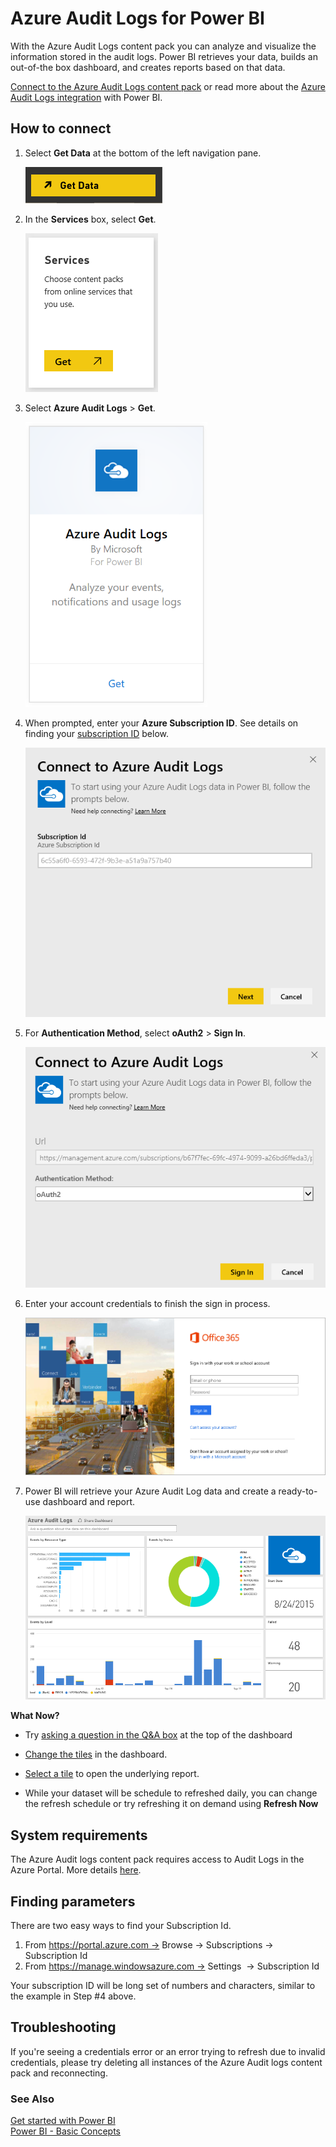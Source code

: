 <properties
   pageTitle="Azure Audit Logs for Power BI"
   description="Azure Audit Logs for Power BI"
   services="powerbi"
   documentationCenter=""
   authors="joeshoukry"
   manager="erikre"
   backup="maggiesMSFT"
   editor=""
   tags=""
   qualityFocus="no"
   qualityDate=""/>

<tags
   ms.service="powerbi"
   ms.devlang="NA"
   ms.topic="article"
   ms.tgt_pltfrm="NA"
   ms.workload="powerbi"
   ms.date="08/28/2017"
   ms.author="yshoukry"/>

# Azure Audit Logs for Power BI

With the Azure Audit Logs content pack you can analyze and visualize the information stored in the audit logs. Power BI retrieves your data, builds an out-of-the box dashboard, and creates reports based on that data.

[Connect to the Azure Audit Logs content pack](https://app.powerbi.com/getdata/services/azure-audit-logs) or read more about the [Azure Audit Logs integration](https://powerbi.microsoft.com/integrations/azure-audit-logs) with Power BI.

## How to connect

1. Select **Get Data** at the bottom of the left navigation pane.  

	![](media/powerbi-content-pack-azure-audit-logs/getdata.png)

2. In the **Services** box, select **Get**.  

	![](media/powerbi-content-pack-azure-audit-logs/services.PNG) 

3.  Select **Azure Audit Logs** > **Get**.  

	![](media/powerbi-content-pack-azure-audit-logs/azureauditlogs.png)

4. When prompted, enter your **Azure Subscription ID**. See details on finding your [subscription ID](#FindingParams) below.   

	![](media/powerbi-content-pack-azure-audit-logs/parameters.png)

5. For **Authentication Method**, select **oAuth2** \> **Sign In**.

	![](media/powerbi-content-pack-azure-audit-logs/creds.png)

6. Enter your account credentials to finish the sign in process.

	![](media/powerbi-content-pack-azure-audit-logs/login.png)

7. Power BI will retrieve your Azure Audit Log data and create a ready-to-use dashboard and report. 

	![](media/powerbi-content-pack-azure-audit-logs/dashboard.png)

**What Now?**

- Try [asking a question in the Q&A box](powerbi-service-q-and-a.md) at the top of the dashboard

- [Change the tiles](powerbi-service-edit-a-tile-in-a-dashboard.md) in the dashboard.

- [Select a tile](powerbi-service-dashboard-tiles.md) to open the underlying report.

- While your dataset will be schedule to refreshed daily, you can change the refresh schedule or try refreshing it on demand using **Refresh Now**

## System requirements
The Azure Audit logs content pack requires access to Audit Logs in the Azure Portal. More details [here](https://azure.microsoft.com/en-us/documentation/articles/insights-debugging-with-events/).

<a name="FindingParams"></a>
## Finding parameters  

There are two easy ways to find your Subscription Id.

1.  From https://portal.azure.com -&gt; Browse -&gt; Subscriptions -&gt; Subscription Id
2.  From https://manage.windowsazure.com -&gt; Settings  -&gt; Subscription Id

Your subscription ID will be long set of numbers and characters, similar to the example in Step \#4 above. 

## Troubleshooting
If you're seeing a credentials error or an error trying to refresh due to invalid credentials, please try deleting all instances of the Azure Audit logs content pack and reconnecting.

### See Also  
[Get started with Power BI](powerbi-service-get-started.md)  
[Power BI - Basic Concepts](powerbi-service-basic-concepts.md)  
